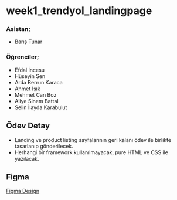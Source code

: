 # week1_trendyol_landingpage

### Asistan;
* Barış Tunar
### Öğrenciler;
* Efdal İncesu
* Hüseyin Şen
* Arda Berrun Karaca
* Ahmet Işık
* Mehmet Can Boz
* Aliye Sinem Battal
* Selin İlayda Karabulut

## Ödev Detay
* Landing ve product listing sayfalarının geri kalanı ödev ile birlikte tasarlanıp gönderilecek.
* Herhangi bir framework kullanılmayacak, pure HTML ve CSS ile yazılacak.

## Figma
[Figma Design](https://www.figma.com/file/IwnhPC5WBglAFGc0MJ6wXj/Trendyol-Front-End-Bootcamp?node-id=0%3A1)
